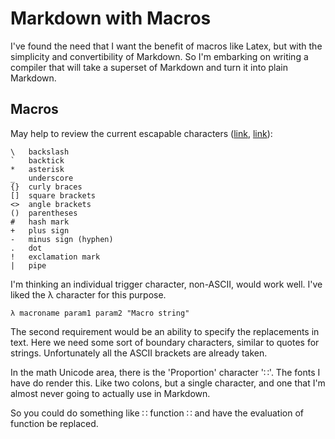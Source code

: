 # Markdown with Macros

I've found the need that I want the benefit of macros like Latex, but
with the simplicity and convertibility of Markdown. So I'm embarking on
writing a compiler that will take a superset of Markdown and turn it
into plain Markdown.

## Macros

May help to review the current escapable characters
([link](https://www.markdownguide.org/basic-syntax/#escaping-characters),
[link](https://daringfireball.net/projects/markdown/syntax)):

```
\   backslash
`   backtick
*   asterisk
_   underscore
{}  curly braces
[]  square brackets
<>  angle brackets
()  parentheses
#   hash mark
+   plus sign
-   minus sign (hyphen)
.   dot
!   exclamation mark
|   pipe
```

I'm thinking an individual trigger character, non-ASCII, would work
well. I've liked the λ character for this purpose.

```
λ macroname param1 param2 "Macro string"
```

The second requirement would be an ability to specify the replacements
in text. Here we need some sort of boundary characters, similar to
quotes for strings. Unfortunately all the ASCII brackets are already
taken.

In the math Unicode area, there is the 'Proportion' character '∷'. The
fonts I have do render this. Like two colons, but a single character,
and one that I'm almost never going to actually use in Markdown.

So you could do something like ∷ function ∷ and have the evaluation of
function be replaced.
